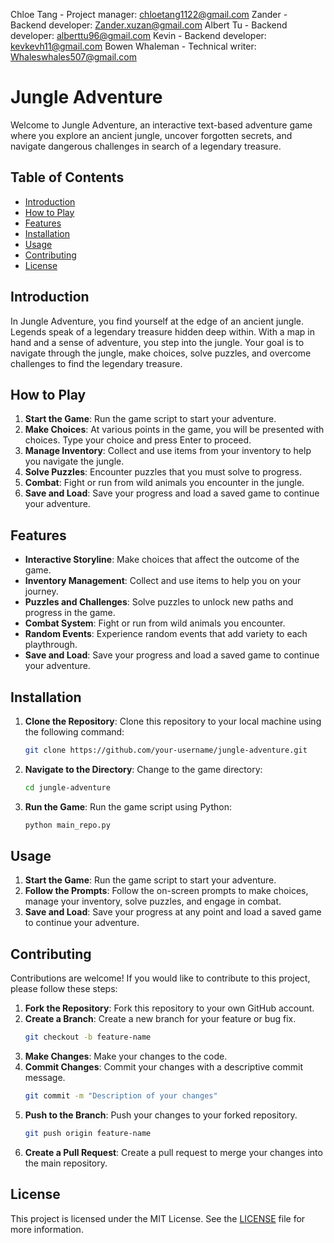 Chloe Tang - Project manager: chloetang1122@gmail.com
Zander - Backend developer: Zander.xuzan@gmail.com
Albert Tu - Backend developer: alberttu96@gmail.com
Kevin - Backend developer: kevkevh11@gmail.com
Bowen Whaleman - Technical writer: Whaleswhales507@gmail.com

# Jungle Adventure

Welcome to Jungle Adventure, an interactive text-based adventure game where you explore an ancient jungle, uncover forgotten secrets, and navigate dangerous challenges in search of a legendary treasure.

## Table of Contents

- [Introduction](#introduction)
- [How to Play](#how-to-play)
- [Features](#features)
- [Installation](#installation)
- [Usage](#usage)
- [Contributing](#contributing)
- [License](#license)

## Introduction

In Jungle Adventure, you find yourself at the edge of an ancient jungle. Legends speak of a legendary treasure hidden deep within. With a map in hand and a sense of adventure, you step into the jungle. Your goal is to navigate through the jungle, make choices, solve puzzles, and overcome challenges to find the legendary treasure.

## How to Play

1. **Start the Game**: Run the game script to start your adventure.
2. **Make Choices**: At various points in the game, you will be presented with choices. Type your choice and press Enter to proceed.
3. **Manage Inventory**: Collect and use items from your inventory to help you navigate the jungle.
4. **Solve Puzzles**: Encounter puzzles that you must solve to progress.
5. **Combat**: Fight or run from wild animals you encounter in the jungle.
6. **Save and Load**: Save your progress and load a saved game to continue your adventure.

## Features

- **Interactive Storyline**: Make choices that affect the outcome of the game.
- **Inventory Management**: Collect and use items to help you on your journey.
- **Puzzles and Challenges**: Solve puzzles to unlock new paths and progress in the game.
- **Combat System**: Fight or run from wild animals you encounter.
- **Random Events**: Experience random events that add variety to each playthrough.
- **Save and Load**: Save your progress and load a saved game to continue your adventure.

## Installation

1. **Clone the Repository**: Clone this repository to your local machine using the following command:
    ```bash
    git clone https://github.com/your-username/jungle-adventure.git
    ```

2. **Navigate to the Directory**: Change to the game directory:
    ```bash
    cd jungle-adventure
    ```

3. **Run the Game**: Run the game script using Python:
    ```bash
    python main_repo.py
    ```

## Usage

1. **Start the Game**: Run the game script to start your adventure.
2. **Follow the Prompts**: Follow the on-screen prompts to make choices, manage your inventory, solve puzzles, and engage in combat.
3. **Save and Load**: Save your progress at any point and load a saved game to continue your adventure.

## Contributing

Contributions are welcome! If you would like to contribute to this project, please follow these steps:

1. **Fork the Repository**: Fork this repository to your own GitHub account.
2. **Create a Branch**: Create a new branch for your feature or bug fix.
    ```bash
    git checkout -b feature-name
    ```
3. **Make Changes**: Make your changes to the code.
4. **Commit Changes**: Commit your changes with a descriptive commit message.
    ```bash
    git commit -m "Description of your changes"
    ```
5. **Push to the Branch**: Push your changes to your forked repository.
    ```bash
    git push origin feature-name
    ```
6. **Create a Pull Request**: Create a pull request to merge your changes into the main repository.

## License

This project is licensed under the MIT License. See the [LICENSE](LICENSE) file for more information.
